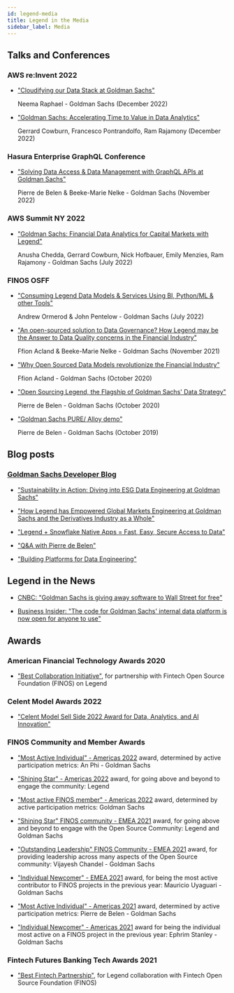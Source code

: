 ```yaml
---
id: legend-media
title: Legend in the Media
sidebar_label: Media
---
```


## Talks and Conferences

### AWS re:Invent 2022 
- ["Cloudifying our Data Stack at Goldman Sachs"](https://www.youtube.com/watch?v=pnPHEOlRcHQ)

    Neema Raphael - Goldman Sachs (December 2022)

- ["Goldman Sachs: Accelerating Time to Value in Data Analytics"](https://www.youtube.com/watch?v=v02GXhR5dGY)
    
    Gerrard Cowburn, Francesco Pontrandolfo, Ram Rajamony (December 2022)

### Hasura Enterprise GraphQL Conference 
- ["Solving Data Access & Data Management with GraphQL APIs at Goldman Sachs"](https://hasura.io/enterprisegraphql/solving-data-access-and-data-management-with-graphql-apis-at-goldman-sachs/?aliId=success_submit)

    Pierre de Belen & Beeke-Marie Nelke - Goldman Sachs (November 2022)

### AWS Summit NY 2022
- ["Goldman Sachs: Financial Data Analytics for Capital Markets with Legend"](https://www.youtube.com/watch?v=qqcMv1lXYco)

    Anusha Chedda, Gerrard Cowburn, Nick Hofbauer, Emily Menzies, Ram Rajamony - Goldman Sachs (July 2022)

### FINOS OSFF
- ["Consuming Legend Data Models & Services Using BI, Python/ML & other Tools"](https://www.youtube.com/watch?v=rm-mAohz6NQ)

    Andrew Ormerod & John Pentelow - Goldman Sachs (July 2022)

- ["An open-sourced solution to Data Governance? How Legend may be the Answer to Data Quality concerns in the Financial Industry"](https://www.youtube.com/watch?v=9qIq0mHKQeY)

    Ffion Acland & Beeke-Marie Nelke - Goldman Sachs (November 2021)

- ["Why Open Sourced Data Models revolutionize the Financial Industry"](https://www.youtube.com/watch?v=6rUm7dN9pfU)

    Ffion Acland - Goldman Sachs (October 2020)

- ["Open Sourcing Legend, the Flagship of Goldman Sachs' Data Strategy"](https://www.youtube.com/watch?v=93c966jNzYo)

    Pierre de Belen - Goldman Sachs (October 2020)

- ["Goldman Sachs PURE/ Alloy demo"](https://www.youtube.com/watch?v=na4DCgvdDJ4)

    Pierre de Belen - Goldman Sachs (October 2019)

## Blog posts

### [Goldman Sachs Developer Blog](https://developer.gs.com/blog/posts)

- ["Sustainability in Action: Diving into ESG Data Engineering at Goldman Sachs"](https://developer.gs.com/blog/posts/sustainability-in-action-diving-into-esg-data-engineering) 

- ["How Legend has Empowered Global Markets Engineering at Goldman Sachs and the Derivatives Industry as a Whole"](https://developer.gs.com/blog/posts/how-legend-has-empowered-global-markets-engineering) 

- ["Legend + Snowflake Native Apps = Fast, Easy, Secure Access to Data"](https://developer.gs.com/blog/posts/legend-plus-snowflake-native-apps) 

- ["Q&A with Pierre de Belen"](https://developer.gs.com/blog/posts/q-and-a-with-pierre-legend) 

- ["Building Platforms for Data Engineering"](https://developer.gs.com/blog/posts/legend_data_engineering_platforms) 

## Legend in the News

- [CNBC: "Goldman Sachs is giving away software to Wall Street for free"](https://www.cnbc.com/2019/11/20/goldman-sachs-is-giving-away-software-to-wall-street-for-free.html) 

- [Business Insider: "The code for Goldman Sachs' internal data platform is now open for anyone to use"](https://www.businessinsider.com/code-for-goldmans-data-platform-legend-open-sharing-github-2020-10?r=US&IR=T)

## Awards

### American Financial Technology Awards 2020 

- ["Best Collaboration Initiative"](https://www.aftas.org/past-winners), for partnership with Fintech Open Source Foundation (FINOS) on Legend

### Celent Model Awards 2022

- ["Celent Model Sell Side 2022 Award for Data, Analytics, and AI Innovation"](https://www.celent.com/insights/163262822)

### FINOS Community and Member Awards 

- ["Most Active Individual" - Americas 2022](https://www.finos.org/blog/congratulations-to-the-finos-americas-member-and-community-award-winners-2022) award, determined by active participation metrics: An Phi - Goldman Sachs 

- ["Shining Star" - Americas 2022](https://www.finos.org/blog/congratulations-to-the-finos-americas-member-and-community-award-winners-2022) award, for going above and beyond to engage the community: Legend

- ["Most active FINOS member" - Americas 2022](congratulations-to-the-finos-americas-member-and-community-award-winners-2022) award, determined by active participation metrics: Goldman Sachs 

- ["Shining Star" FINOS community -  EMEA 2021](https://www.finos.org/blog/congratulations-to-the-finos-emea-member-and-community-awards-2021) award, for going above and beyond to engage with the Open Source Community: Legend and Goldman Sachs

- ["Outstanding Leadership" FINOS Community -  EMEA 2021](https://www.finos.org/blog/congratulations-to-the-finos-emea-member-and-community-awards-2021) award, for providing leadership across many aspects of the Open Source community: Vijayesh Chandel - Goldman Sachs

- ["Individual Newcomer" -  EMEA 2021](https://www.finos.org/blog/congratulations-to-the-finos-emea-member-and-community-awards-2021) award, for being the most active contributor to FINOS projects in the previous year: Mauricio Uyaguari - Goldman Sachs

- ["Most Active Individual" - Americas 2021](https://www.finos.org/blog/congratulations-to-the-finos-americas-member-and-community-award-winners-2021) award, determined by active participation metrics: Pierre de Belen - Goldman Sachs

- ["Individual Newcomer" - Americas 2021](https://www.finos.org/blog/congratulations-to-the-finos-americas-member-and-community-award-winners-2021) award for being the individual most active on a FINOS project in the previous year: Ephrim Stanley - Goldman Sachs

### Fintech Futures Banking Tech Awards 2021

- ["Best Fintech Partnership"](https://www.fintechfutures.com/2021/11/congratulations-to-this-years-banking-tech-awards-winners/), for Legend collaboration with Fintech Open Source Foundation (FINOS)